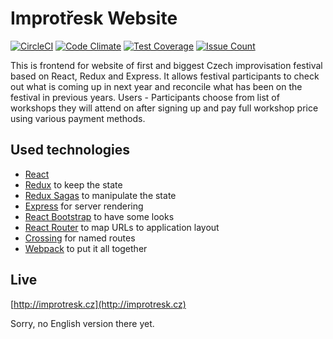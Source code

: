 # Improtřesk Website

[![CircleCI](https://circleci.com/gh/just-paja/improtresk-web.svg?style=svg)](https://circleci.com/gh/just-paja/improtresk-web)
[![Code Climate](https://codeclimate.com/github/just-paja/improtresk-web/badges/gpa.svg)](https://codeclimate.com/github/just-paja/improtresk-web)
[![Test Coverage](https://codeclimate.com/github/just-paja/improtresk-web/badges/coverage.svg)](https://codeclimate.com/github/just-paja/improtresk-web/coverage)
[![Issue Count](https://codeclimate.com/github/just-paja/improtresk-web/badges/issue_count.svg)](https://codeclimate.com/github/just-paja/improtresk-web)

This is frontend for website of first and biggest Czech improvisation festival based on React, Redux and Express. It allows festival participants to check out what is coming up in next year and reconcile what has been on the festival in previous years. Users - Participants choose from list of workshops they will attend on after signing up and pay full workshop price using various payment methods.

## Used technologies

* [React](https://facebook.github.io/react/)
* [Redux](http://redux.js.org/) to keep the state
* [Redux Sagas](https://github.com/yelouafi/redux-saga) to manipulate the state
* [Express](http://expressjs.com/) for server rendering
* [React Bootstrap](https://react-bootstrap.github.io/) to have some looks
* [React Router](https://github.com/ReactTraining/react-router) to map URLs to application layout
* [Crossing](https://github.com/lincolnloop/crossing) for named routes
* [Webpack](https://github.com/webpack/webpack) to put it all together

## Live

[http://improtresk.cz](http://improtresk.cz)

Sorry, no English version there yet.
